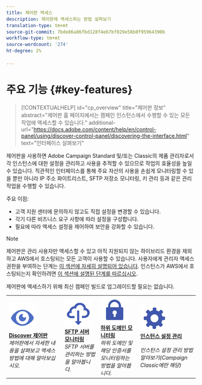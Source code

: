 ```yaml
---
title: 제어판 액세스
description: 제어판에 액세스하는 방법 살펴보기
translation-type: tm+mt
source-git-commit: 7bde86a86fbd128f4eb7bf029e58b0f95964390b
workflow-type: tm+mt
source-wordcount: '274'
ht-degree: 2%

---
```



# 주요 기능 {#key-features}

>[!CONTEXTUALHELP]
>id="cp_overview"
>title="제어판 정보"
>abstract="제어판 홈 페이지에서는 캠페인 인스턴스에서 수행할 수 있는 모든 작업에 액세스할 수 있습니다."
>additional-url="https://docs.adobe.com/content/help/en/control-panel/using/discover-control-panel/discovering-the-interface.html" text="인터페이스 살펴보기"

제어판을 사용하면 Adobe Campaign Standard 및/또는 Classic의 제품 관리자로서 각 인스턴스에 대한 설정을 관리하고 사용을 추적할 수 있으므로 작업의 효율성을 높일 수 있습니다. 직관적인 인터페이스를 통해 주요 자산의 사용을 손쉽게 모니터링할 수 있을 뿐만 아니라 IP 주소 화이트리스트, SFTP 저장소 모니터링, 키 관리 등과 같은 관리 작업을 수행할 수 있습니다.

주요 이점:

* 고객 지원 센터에 문의하지 않고도 직접 설정을 변경할 수 있습니다.
* 각기 다른 비즈니스 요구 사항에 따라 설정을 구성합니다.
* 필요에 따라 액세스 설정을 제어하여 보안을 강화할 수 있습니다.

>[!NOTE]
>제어판은 관리 사용자만 액세스할 수 있고 아직 지원되지 않는 하이브리드 환경을 제외하고 AWS에서 호스팅되는 모든 고객이 사용할 수 있습니다. 사용자에게 관리자 액세스 권한을 부여하는 단계는 [이 섹션에 자세히 설명되어 있습니다](../../discover/using/managing-permissions.md). 인스턴스가 AWS에서 호스팅되는지 확인하려면 [이 섹션에 설명된 단계를 따르십시오](../../faq.md).
>
>제어판에 액세스하기 위해 최신 캠페인 빌드로 업그레이드할 필요는 없습니다.

<table>
<tr>
    <td>
        <a href="../../discover/using/accessing-control-panel.md"><img alt="조건" src="assets/do-not-localize/discover.png"/></a>
        <div><a href="../../discover/using/accessing-control-panel.md"><strong>Discover 제어판</strong></a></div>
        <em>제어판에서 자세한 내용을 살펴보고 액세스 방법에 대해 알아보십시오.</em>
    </td>
    <td>
        <a href="../../sftp/using/about-sftp-management.md"><img alt="조건" src="assets/do-not-localize/sftp.png"/></a>
        <div><a href="../../sftp/using/about-sftp-management.md"><strong>SFTP 서버 모니터링</strong></a></div>
        <em>SFTP 서버를 관리하는 방법을 알아봅니다.</em>
    </td>
    <td>
        <a href="../../subdomains-certificates/using/subdomains-branding.md"><img alt="조건" src="assets/do-not-localize/subdomains.png"/></a>
        <div><a href="../../subdomains-certificates/using/subdomains-branding.md"><strong>하위 도메인 모니터링</strong></a></div>
        <em>하위 도메인 및 해당 인증서를 모니터링하는 방법을 알아봅니다.</em>
    </td>
    <td>
        <a href="../../instances-settings/using/ip-whitelisting-instance-access.md"><img alt="조건" src="assets/do-not-localize/instance_settings.png"/></a>
        <div><a href="../../instances-settings/using/ip-whitelisting-instance-access.md"><strong>인스턴스 설정 관리</strong></a></div>
        <br/><em>인스턴스 설정 관리 방법 알아보기(Campaign Classic에만 해당)</em>
    </td>
</tr>
</table>
